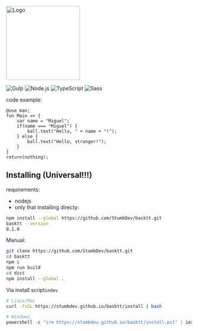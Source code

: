 

<img src="./src/public/img/logo.svg" width="200" alt="Logo">

![Gulp](https://img.shields.io/badge/GULP-%23CF4647.svg?style=for-the-badge&logo=gulp&logoColor=white) ![Node.js](https://img.shields.io/badge/Node.js-%23339933.svg?style=for-the-badge&logo=node.js&logoColor=white) ![TypeScript](https://img.shields.io/badge/TypeScript-%233178C6.svg?style=for-the-badge&logo=typescript&logoColor=white) ![Sass](https://img.shields.io/badge/Sass-%23CC6699.svg?style=for-the-badge&logo=sass&logoColor=white) 

code example:
```basktt
@use man;
fun Main => {
    var name = "Miguel";
    if(name === "Miguel") {
        ball.text("Hello, " + name + "!");
    } else {
        ball.text("Hello, stranger!");
    }
}
return(nothing);
```
## Installing (Universal!!!)
requirements:
- nodejs
- only that
installing directy:
```bash
npm install --global https://github.com/StumbDev/basktt.git
basktt --version
0.1.0
```
Manual:
```bash
git clone https://github.com/StumbDev/basktt.git
cd basktt
npm i
npm run build
cd dist
npm install --global .
```

Via install script`indev`
```bash
# Linux/Mac
curl -fsSL https://stumbdev.github.io/basktt/install | bash
```
```powershell
# Windows
powershell -c "irm https://stumbdev.github.io/basktt/install.ps1" | iex"
```
